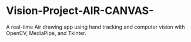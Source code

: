 # Vision-Project-AIR-CANVAS-
A real-time Air drawing app using hand tracking and computer vision with OpenCV, MediaPipe, and Tkinter.
